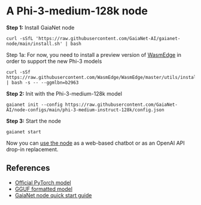 # A Phi-3-medium-128k node 

**Step 1:** Install GaiaNet node

```
curl -sSfL 'https://raw.githubusercontent.com/GaiaNet-AI/gaianet-node/main/install.sh' | bash
```

Step 1a: For now, you need to install a preview version of [WasmEdge](https://github.com/WasmEdge/WasmEdge) in order to support the new Phi-3 models

```
curl -sSf https://raw.githubusercontent.com/WasmEdge/WasmEdge/master/utils/install_v2.sh | bash -s -- --ggmlbn=b2963
```

**Step 2:** Init with the Phi-3-medium-128k model

```
gaianet init --config https://raw.githubusercontent.com/GaiaNet-AI/node-configs/main/phi-3-medium-instruct-128k/config.json
```

**Step 3:** Start the node

```
gaianet start
```

Now you can [use the node](https://docs.gaianet.ai/user-guide/mynode) as a web-based chatbot or as an OpenAI API drop-in replacement.

## References

* [Official PyTorch model](https://huggingface.co/microsoft/Phi-3-medium-128k-instruct)
* [GGUF formatted model](https://huggingface.co/gaianet/Phi-3-medium-128k-instruct-GGUF)
* [GaiaNet node quick start guide](https://docs.gaianet.ai/node-guide/quick-start)
